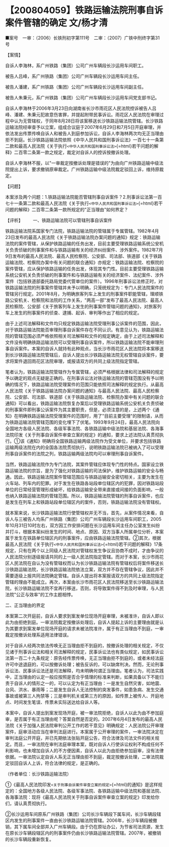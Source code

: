 # 【200804059】铁路运输法院刑事自诉案件管辖的确定 文/杨才清

■案号　一审：（2006）长铁刑初字第111号　二审：（2007）广铁中刑终字第31号

【案情】

自诉人李海林，系广州铁路（集团）公司广州车辆段长沙运用车间职工。

被告人吕峰，系广州铁路（集团）公司广州车辆段长沙运用车间主任。

被告人潘建，系广州铁路（集团）公司广州车辆段长沙运用车间副主任。

被告人朱秉元，系广州铁路（集团）公司广州车辆段长沙运用车间党支部书记。

自诉人李海林于2006年3月23日向湖南省长沙市雨花区人民法院控诉被告人吕峰、潘建、朱秉元犯故意伤害罪，并提起附带民事诉讼。雨花区人民法院在审理过程中认为无管辖权，于同年8月28日将该案移送长沙铁路运输法院管辖。长沙铁路运输法院经审查予以立案，组成合议庭于2007年6月29日和7月5日开庭审理，并依法发出传票传唤自诉人和被告人到庭参加诉讼，自诉人李海林两次均无正当理由拒不到庭。长沙铁路运输法院依照《中华人民共和国刑事诉讼法》一百七十一条第二款和最高人民法院《关于执行`<中华人民共和国刑事诉讼法>`{=html}若干问题的解释》二百零二条第一款之规定，裁定对自诉人的控诉按撤诉处理。

自诉人李海林不服，以"一审裁定按撤诉处理是错误的"为由向广州铁路运输中级法院提出上诉，要求撤销原审裁定。广州铁路运输中级法院裁定驳回上诉，维持原裁定。

【问题】

本案涉及两个问题：1.铁路运输法院能否管辖刑事自诉案件？2.刑事诉讼法第一百七十一条第二款和最高人民法院《关于执行`<中华人民共和国刑事诉讼法>`{=html}若干问题的解释》二百零二条第一款所规定的"正当理由"如何界定？

【评析】 　　一、铁路运输法院可以管辖刑事自诉案件

铁路运输法院系国家专门法院，铁路运输法院的管辖属于专属管辖。1982年4月23日发布的最高人民法院《关于铁路运输法院办案问题的通知》规定：铁路运输法院的案件管辖，从保护铁路运输的任务出发，目前主要受理铁路运输系统公安机关负责侦破的刑事案件和与铁路运输有关的经济纠纷案件、涉外案件。1982年7月9日发布的最高人民法院、最高人民检察院、公安部、司法部、铁道部《关于铁路运输法院、检察院办案中有关问题的联合通知》亦规定：铁路运输法院、检察院的案件管辖，应从保护铁路运输的任务出发，体现其专门性。目前主要受理铁路运输系统公安机关负责侦破的刑事案件和与铁路运输有关的经济案件、法纪案件、涉外案件（包括铁道部委托路局党委代管单位的案件）。1996年刑事诉讼法修正时，对铁路运输法院的刑事案件管辖并未予以明确，只笼统规定为：专门人民法院案件的管辖另行规定。2001年8月，为明确旅客列车上发生的刑事案件职能管辖，理顺铁路公安机关、检察院和法院的工作关系，"两高一部"发布了最高人民法院、最高人民检察院、公安部《关于旅客列车上发生的刑事案件管辖问题的通知》，对旅客列车上发生的刑事案件的侦查、逮捕、起诉、审判等作出了相应的规定。

由于上述司法解释和文件均只规定铁路运输法院受理刑事公诉案件的范围，因此，对于铁路运输法院能否审理刑事自诉案件存在不同认识。有意见认为，铁路运输法院的管辖范围必须严格依照相关司法解释和文件的规定确定，由于上述司法解释和文件没有明确铁路运输法院可以受理刑事自诉案件，所以铁路运输法院不能审理刑事自诉案件。本案的自诉人就持有此种观点，当长沙市雨花区人民法院将本案移送到长沙铁路运输法院管辖后，自诉人提出长沙铁路运输法院无权管辖自诉案件，要求将案件退回雨花区法院审理，或报请双方的共同上级法院指定管辖。

笔者认为，铁路运输法院管辖作为专属管辖，必须严格根据法律和司法解释的规定予以确定的观点无疑是正确的。在刑事诉讼法对铁运输法院的管辖范围没有予以明确的情况下，铁路运输法院受理案件的范围只能依照司法解释的规定执行。从最高人民法院《关于铁路运输法院办案问题的通知》与最高人民法院、最高人民检察院、公安部、司法部、铁道部《关于铁路运输法院、检察院办案中有关问题的联合通知》可以看出，铁路运输法院恢复办案后以受理铁路运输系统公安机关负责侦破的刑事案件即刑事公诉案件为其主要职责，但是，必须注意的是，上述两个《通知》在明确铁路运输法院受理案件的范围时，用了"目前主要受理"的限制语，从而为铁路运输法院管辖范围的变化埋下了伏笔。1993年9月24日，最高人民法院向全国地方各级人民法院、各级军事法院、各铁路运输中级法院和基层法院、各海事法院印发《关于刑事自诉案件审查立案的规定》的通知，要求上述法院认真贯彻执行。①该《通知》明确将全国铁路运输两级法院作为受文单位，并要求包括铁路运输两级法院在内的全国各法院贯彻执行，说明铁路运输法院已被纳入了可以受理刑事自诉案件的法院之列，铁路运输两级法院均可以审理刑事自诉案件。

当然，铁路运输法院作为专门法院，其案件管辖应体现专门性的特点。国家设立铁路运输法院的宗旨，是为了强化对铁路运输的司法保护，维护铁路运输的安全与畅通。因此，铁路运输法院案件管辖范围应与铁路运输安全密切相关，主要为发生在火车站、列车内的犯罪。对于发生在铁路各站段单位辖区内的犯罪，因对铁路站段单位的日常经营管理形成破坏，给铁路运输安全带来直接或间接的负面影响，一般也纳入铁路运输法院的管辖范围。所以，铁路运输法院管辖的刑事自诉案件，也应是发生在列车上和铁路站段单位辖区内的案件，否则，铁路运输法院没有管辖权。

就本案来说，长沙铁路运输法院行使管辖权并无不当，首先，从案件情况来看，自诉人与三被告人均系广州铁路（集团）公司广州车辆段长沙运用车间职工，2005年10月31日10时左右，双方因工作安排问题在长沙运用车间主任办公室发生纠纷并打斗，根据本案纠纷发生的时间、地点、原因、双方当事人所属单位分析，本案属于发生在铁路单位辖区内的刑事案件，应由铁路运输法院管辖。②其次，根据最高人民法院《关于执行`<中华人民共和国刑事诉讼法>`{=html}若干问题的解释》17条规定，只有在两个以上同级人民法院对管辖权发生争议且协商不成时，才由争议的人民法院分别逐级报请共同的上一级人民法院指定管辖。而对于本案，长沙市雨花区人民法院在自认为没有管辖权而认为长沙铁路运输法院有管辖权后将案件移送长沙铁路运输法院，长沙铁路运输法院依法立案，双方并不存在管辖争议，因此并不需要逐级上报共同法院确定管辖。自诉人提出将本案报请双方的共同上级法院指定管辖的理由不能成立。再次，本案由长沙市雨花区人民法院移送至长沙铁路运输法院，长沙铁路运输法院不宜再行移送，否则，将导致案件得不到及时审理，与人民法院"公正与效率"的工作主题相悖。

二、正当理由的界定

本案第二次开庭前，自诉人要求到案发单位现场开庭审理，未被准许，自诉人即以此为由拒绝到庭。一审法院裁定按撤诉处理后，自诉人提起上诉的主要理由就是认为其要求到案发单位现场开庭的请求未被法院准许，属于有正当理由不到庭，一审裁定按撤诉处理系适用法律错误。

对于自诉人经两次依法传唤无正当理由拒不到庭的，按撤诉处理的相关规定，不仅见诸于刑事诉讼法和相关司法解释的规定，民事诉讼法也有类似规定，如民事诉讼法第一百二十九条规定：原告经传票传唤，无正当理由拒不到庭的，或者未经法庭许可中途退庭的，可以按撤诉处理；被告反诉的，可以缺席判决。然而，无论刑事诉讼法、民事诉讼法还是司法解释，均未明确何谓正当理由。笔者认为，司法实践中，正当理由的认定一般应按照是否合乎情理的标准来判断，如果具备以下不能归责于自诉人的情形之一的，可以认定为有正当理由：一是发生自然灾害，如地震、台风、洪水、暴雨等；二是发生自诉人无法控制的突发事件，如患急病、发生交通事故或被第三人拘禁等；三是审判机关或第三方的原因，如传票上被传人、开庭地点、时间发生笔误、传票未实际送达给自诉人等。

本案中，自诉人提出到案发现场开庭，被一审法院拒绝，自诉人以此为由不参加庭审，是否属于有正当理由呢？答案自然是否定的。2007年6月4日发布的最高人民法院《关于加强人民法院审判公开工作的若干意见》明确规定：人民法院公开审理案件，庭审活动应当在审判法庭进行。本案属于公开审理的案件，一审法院决定在审判法庭公开开庭，并已先期依法张贴开庭公告，符合法律及司法文件的相关规定。而且，一审法院在审判法庭审理本案，既对自诉人行使诉讼权利不构成任何不利影响，也未增加自诉人的不方便因素，自诉人以此为由拒绝参加庭审，没有法律依据。一审法院认定自诉人系无正当理由拒不到庭，裁定按撤诉处理，二审法院裁定驳回自诉人上诉，符合法律的规定，是正确的。

（作者单位：长沙铁路运输法院）

①《最高人民法院印发`<关于刑事自诉案件审查立案的规定>`{=html}的通知》是这样规定的：全国地方各级人民法院、各级军事法院、各铁路运输中级法院和基层法院、各海事法院：现将《最高人民法院关于刑事自诉案件审查立案的规定》印发给你们，请认真贯彻执行。

②长沙运用车间原系广州铁路（集团）公司长沙车辆段下属车间，长沙车辆段辖区内发生的刑事案件一直由长沙铁路运输法院管辖。2006年，长沙车辆段被撤销，其下属车间全部并入广州车辆段。由于仍在原址办公，为节省司法资源，发生在原长沙车辆段辖区内的刑事案件仍由长沙铁路运输法院管辖。2007年，被撤销的长沙车辆段重新恢复。